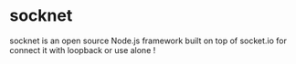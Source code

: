 # socknet
socknet is an open source Node.js framework built on top of socket.io for connect it with loopback or use alone !
